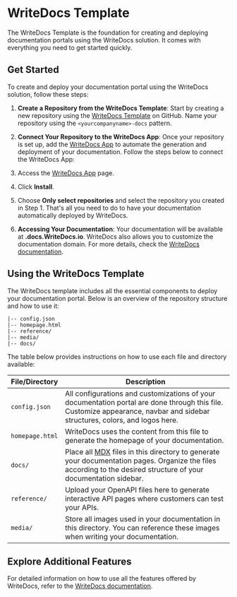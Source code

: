 # WriteDocs Template

The WriteDocs Template is the foundation for creating and deploying documentation portals using the WriteDocs solution. It comes with everything you need to get started quickly.

## Get Started

To create and deploy your documentation portal using the WriteDocs solution, follow these steps:

1. **Create a Repository from the WriteDocs Template**: Start by creating a new repository using the [WriteDocs Template](https://github.com/writedocs/writedocs-template) on GitHub. Name your repository using the `<yourcompanyname>-docs` pattern.

2. **Connect Your Repository to the WriteDocs App**: Once your repository is set up, add the [WriteDocs App](https://github.com/apps/writedocs-app) to automate the generation and deployment of your documentation. Follow the steps below to connect the WriteDocs App:
3. Access the [WriteDocs App](https://github.com/apps/writedocs-app) page.
4. Click **Install**.
5. Choose **Only select repositories** and select the repository you created in Step 1. That's all you need to do to have your documentation automatically deployed by WriteDocs.

6. **Accessing Your Documentation**: Your documentation will be available at **<yourcompanyname>.docs.WriteDocs.io**. WriteDocs also allows you to customize the documentation domain. For more details, check the [WriteDocs documentation](https://docs.writedocs.io).

## Using the WriteDocs Template

The WriteDocs template includes all the essential components to deploy your documentation portal. Below is an overview of the repository structure and how to use it:

```
|-- config.json
|-- homepage.html
|-- reference/
|-- media/
|-- docs/
```

The table below provides instructions on how to use each file and directory available:

| **File/Directory** | **Description**                                                                                                                                                                        |
| ------------------ | -------------------------------------------------------------------------------------------------------------------------------------------------------------------------------------- |
| `config.json`      | All configurations and customizations of your documentation portal are done through this file. Customize appearance, navbar and sidebar structures, colors, and logos here.            |
| `homepage.html`        | WriteDocs uses the content from this file to generate the homepage of your documentation.                                                                                              |
| `docs/`            | Place all [MDX](https://mdxjs.com/) files in this directory to generate your documentation pages. Organize the files according to the desired structure of your documentation sidebar. |
| `reference/`         | Upload your OpenAPI files here to generate interactive API pages where customers can test your APIs.                                                                                   |
| `media/`           | Store all images used in your documentation in this directory. You can reference these images when writing your documentation.                                                         |

## Explore Additional Features

For detailed information on how to use all the features offered by WriteDocs, refer to the [WriteDocs documentation](https://docs.writedocs.io).
